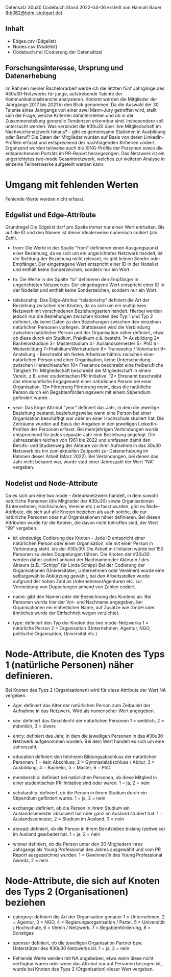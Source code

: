 Datensatz 30u30
Codebuch Stand 2022-04-06 
erstellt von Hannah Bauer (hb062@hdm-stuttgart.de)

## Inhalt
- Edges.csv (Edgelist)
- Nodes.csv (Nodelist)
- Codebuch.md (Codierung der Datensätze)

## Forschungsinteresse, Ursprung und Datenerhebung
Im Rahmen meiner Bachelorarbeit werde ich die letzten fünf Jahrgänge des #30u30-Netzwerks für junge, aufstrebende Talente der Kommunikationsbranche analysieren. Konkret werden die Mitglieder der Jahrgänge 2017 bis 2021 in den Blick genommen. Da die Auswahl der 30 Talente eines Jahrgangs von einer zwei Mann-Jury getroffen wird, stellt sich die Frage, welche Kriterien dahinterstehen und ob in der Zusammenstellung generelle Tendenzen erkennbar sind. Insbesondere soll untersucht werden: Was verbindet die #30u30 über ihre Mitgliedschaft im Nachwuchsnetzwerk hinaus? – gibt es gemeinsame Stationen in Ausbildung oder Beruf?
Die Daten der Mitglieder wurden auf Basis von deren LinkedIn-Profilen erfasst und entsprechend der nachfolgenden Kritierien codiert. Ergänzend wurden teilweise auch die XING-Profile der Personen sowie die entsprechenden Porträts im PR-Report herangezogen.
Das Netzwerk ist ein ungerichtetes two-mode Gesamtnetzwerk, welches zur weiteren Analyse in einzelne Teilnetzwerke aufgeteilt werden kann.

# Umgang mit fehlenden Werten 
Fehlende Werte werden nicht erfasst.

## Edgelist und Edge-Attribute
Grundregel Die Edgelist darf pro Spalte immer nur einen Wert enthalten. Bis auf die ID und den Namen ist dieser idealerweise numerisch codiert (als Zahl).

- from: Die Werte in der Spalte “from” definieren einen Ausgangspunkt einer Beziehung, da es sich um ein ungerichtetes Netzwerk handelt, ist die Richtung der Beziehung nicht relevant, es gibt keinen Sender oder Empfänger. Der eingetragene Wert entspricht einer ID in der Nodelist und enthält keine Sonderzeichen, sondern nur ein Wort.
- to: Die Werte in der Spalte “to” definieren den Empfänger in ungerichteten Netzwerken. Der eingetragene Wert entspricht einer ID in der Nodelist und enthält keine Sonderzeichen, sondern nur ein Wort.
- relationship: Das Edge-Attribut “relationship” definiert die Art der Beziehung zwischen den Knoten, da es sich um ein multiplexes Netzwerk mit verschiedenen Beziehungsarten handelt. Hierbei werden jedoch nur die Beziehungen zwischen Knoten des Typ 1 und Typ 2 definiert, da keine Daten zu den Beziehungen zwischen den einzelnen natürlichen Personen vorliegen. Stattdessen wird die Verbindung zwischen natürlicher Person und der Organisation näher definiert, etwa ob diese durch ein Studium, Praktikum o.ä. besteht.
1= Ausbildung
2= Bachelorstudium
3= Masterstudium
4= Auslandssemester
5= PhD
6= Weiterbildung
7=Praktikum/Werkstudium
8= Traineeship / Volontariat
9= Anstellung - Beschreibt ein festes Arbeitsverhältnis zwischen einer natürlichen Person und einer Organisation, keine Unterscheidung zwischen Hierarchiestufen
10= Freelance beschreibt eine freiberufliche Tätigkeit
11= Mitgliedschaft beschreibt die Mitgliedschaft in einem Verein, z.B. einer studentischen PR-Initiative.
12= Ehrenamt beschreibt das ehrenamtliche Engagement einer natürlichen Person bei einer Organisation. 
13= Förderung Förderung meint, dass die natürliche Person durch ein Begabtenförderungswerk mit einem Stipendium gefördert wurde.

- year: Das Edge-Attribut “year” definiert das Jahr, in dem die jeweilige Beziehung bestand, beziehungsweise wann eine Person bei einer Organisation beschäftigt war oder an einer Hochschule studiert hat. Die Zeiträume wurden auf Basis der Angaben in den jeweiligen LinkedIn-Profilen der Personen erfasst. Bei mehrjährigen Verbindungen wurde entsprechend für jedes separate Jahr eine Beziehung angelegt. Die Jahreszahlen reichen von 1961 bis 2022 und umfassen damit den Berufs- und Studienweg der Akteure vor ihrer Aufnahme in das 30u30 Netzwerk bis hin zum aktuellen Zeitpunkt zur Datenerhebung im Rahmen dieser Arbeit (März 2022). Bei Verbindungen, bei denen das Jahr nicht bekannt war, wurde statt einer Jahreszahl der Wert “NA” vergeben.

## Nodelist und Node-Attribute
Da es sich um eine two mode - Akteursnetzwerk handelt, in dem sowohl natürliche Personen (die Mitglieder der #30u30) sowie Organisationen (Unternehmen, Hochschulen, Vereine etc.) erfasst wurden, gibt es Node-Attribute, die sich auf alle Knoten beziehen als auch solche, die nur natürliche Personen oder nur Organisationen näher definieren. Bei diesen Attributen wurde für die Knoten, die davon nicht betroffen sind, der Wert “99” vergeben.

- id: eindeutige Codierung des Knoten - Jede ID entspricht einer natürlichen Person oder einer Organisation, die mit einer Person in Verbindung steht. ids der #30u30: Die Arbeit mit Initialen würde bei 150 Personen zu vielen Doppelungen führen. Die Knoten der #30u30 werden daher codiert anhand der Nachnamen der Akteurin / des Akteurs (z.B. “Schipp” für Linda Schipp) 
Bei der Codierung der Organisationen (Universitäten, Unternehmen oder Vereinen) wurde eine selbstgewählte Abkürzung gewählt, bei den Arbeitsstellen wurde aufgrund der hohen Zahl an Unternehmen/Agenturen etc.  zur Vermeidung von Doppelungen anhand von Zahlen codiert.

- name:  gibt den Namen oder die Bezeichnung des Knotens an. Bei Personen wurde hier der Vor- und Nachname angegeben, bei Organisationen ein einheitlicher Name, auf Zusätze wie GmbH oder ähnliches wurde der Einfachheit wegen verzichtet.

- type: definiert den Typ der Knoten des two mode-Netzwerks 
1 = natürliche Person 
2 = Organisation (Unternehmen, Agentur, NGO, politische Organisation, Universität etc.)

# Node-Attribute, die Knoten des Typs 1 (natürliche Personen) näher definieren. 
Bei Knoten des Typs 2 (Organisationen) wird für diese Attribute der Wert NA vergeben.

- Age: definiert das Alter der natürlichen Person zum Zeitpunkt der Aufnahme in das Netzwerk. Wird als numerischer Wert angegeben.

- sex: definiert das Geschlecht der natürlichen Personen
1 = weiblich, 2 = männlich, 3 = divers

- entry: definiert das Jahr, in dem die jeweiligen Personen in das #30u30-Netzwerk aufgenommen wurden. Bei dem Wert handelt es sich um eine Jahreszahl. 

- education definiert den höchsten Bildungsabschluss der natürlichen Personen.
1 = kein Abschluss,
2 = Gymnasialabschluss / Abitur,
3 = Ausbildung, 
4 = Bachelor,
5 = Master,
6 = PhD

- membership: definiert bei natürlichen Personen, ob diese Mitglied in einer studentischen PR-Initiative sind oder waren.
1 = ja, 2 = nein

- scholarship: definiert, ob die Person in ihrem Studium durch ein Stipendium gefördert wurde. 
1 = ja, 2 = nein

- exchange: definiert, ob die Person in ihrem Studium ein Auslandssemester absolviert hat oder ganz im Ausland studiert hat. 
1 = Auslandssemester, 
2 = Studium im Ausland, 
3 = nein

- abroad: definiert, ob die Person in ihrem Berufsleben bislang (zeitweise) im Ausland gearbeitet hat. 
1 = ja, 2 = nein

- winner definiert, ob die Person unter den 30 Mitgliedern ihres Jahrgangs als Young Professional des Jahres ausgewählt und vom PR Report ausgezeichnet wurden. 
1 = Gewinner/in des Young Professional Awards, 
2 = nein

# Node-Attribute, die sich auf Knoten des Typs 2 (Organisationen) beziehen

- category: definiert die Art der Organisation genauer
1 = Unternehmen, 
2 = Agentur, 
3 = NGO, 
4 = Regierungsorganisation / Partei, 
5 = Universität / Hochschule, 
6 = Verein / Netzwerk, 
7 = Begabtenförderung,
8 = Sonstiges

- sponsor definiert, ob die jeweiligen Organisation Partner bzw. Unterstützer des #30u30 Netzwerks ist. 
1 = ja, 
2 = nein

- Fehlende Werte werden mit NA angebeben, etwa wenn diese nicht verfügbar waren oder wenn das Attribut nur auf Personen bezogen ist, wurde bei Knoten des Typs 2 (Organisation) dieser Wert vergeben.
